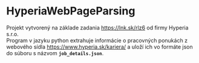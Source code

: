 # HyperiaWebPageParsing

Projekt vytvorený na základe zadania https://lnk.sk/rlz6 od firmy Hyperia s.r.o. <br/>Program v jazyku python extrahuje informácie o pracovných ponukách z webového sídla https://www.hyperia.sk/kariera/ a uloží ich vo formáte json do súboru s názvom **```job_details.json```**.
